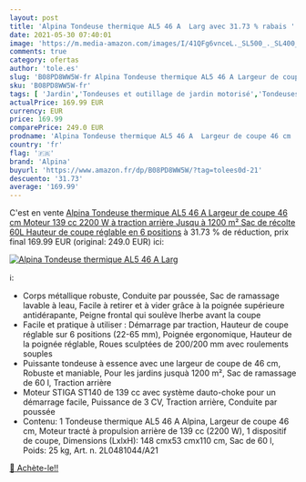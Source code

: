 ```yaml
---
layout: post
title: 'Alpina Tondeuse thermique AL5 46 A  Larg avec 31.73 % rabais '
date: 2021-05-30 07:40:01
image: 'https://m.media-amazon.com/images/I/41QFg6vnceL._SL500_._SL400_.jpg'
comments: true
category: ofertas
author: 'tole.es'
slug: 'B08PD8WW5W-fr Alpina Tondeuse thermique AL5 46 A Largeur de coupe 46 cm...'
sku: 'B08PD8WW5W-fr'
tags: [ 'Jardin','Tondeuses et outillage de jardin motorisé','Tondeuses et tracteurs','Tondeuses poussées et tractées','alpina', ]
actualPrice: 169.99 EUR
currency: EUR
price: 169.99
comparePrice: 249.0 EUR
prodname: 'Alpina Tondeuse thermique AL5 46 A  Largeur de coupe 46 cm  Moteur 139 cc  2200 W  à traction arrière  Jusqu à 1200 m²  Sac de récolte 60L  Hauteur de coupe réglable en 6 positions'
country: 'fr'
flag: '🇫🇷'
brand: 'Alpina'
buyurl: 'https://www.amazon.fr/dp/B08PD8WW5W/?tag=tolees0d-21'
descuento: '31.73'
average: '169.99'
---
```


C'est en vente [Alpina Tondeuse thermique AL5 46 A  Largeur de coupe 46 cm  Moteur 139 cc  2200 W  à traction arrière  Jusqu à 1200 m²  Sac de récolte 60L  Hauteur de coupe réglable en 6 positions](https://www.amazon.fr/dp/B08PD8WW5W/?tag=tolees0d-21)  à  31.73 % de réduction, prix final  169.99 EUR (original: 249.0 EUR) ici:

[![Alpina Tondeuse thermique AL5 46 A  Larg](https://m.media-amazon.com/images/I/41QFg6vnceL._SL500_._SL400_.jpg)](https://www.amazon.fr/dp/B08PD8WW5W/?tag=tolees0d-21)

ℹ️:

- Corps métallique robuste, Conduite par poussée, Sac de ramassage lavable à leau, Facile à retirer et à vider grâce à la poignée supérieure antidérapante, Peigne frontal qui soulève lherbe avant la coupe
- Facile et pratique à utiliser : Démarrage par traction, Hauteur de coupe réglable sur 6 positions (22-65 mm), Poignée ergonomique, Hauteur de la poignée réglable, Roues sculptées de 200/200 mm avec roulements souples
- Puissante tondeuse à essence avec une largeur de coupe de 46 cm, Robuste et maniable, Pour les jardins jusquà 1200 m², Sac de ramassage de 60 l, Traction arrière
- Moteur STIGA ST140 de 139 cc avec système dauto-choke pour un démarrage facile, Puissance de 3 CV, Traction arrière, Conduite par poussée
- Contenu: 1 Tondeuse thermique AL5 46 A Alpina, Largeur de coupe 46 cm, Moteur tracté à propulsion arrière de 139 cc (2200 W), 1 dispositif de coupe, Dimensions (LxlxH): 148 cmx53 cmx110 cm, Sac de 60 l, Poids: 25 kg, Art. n. 2L0481044/A21

[🛒 Achète-le!!](https://www.amazon.fr/dp/B08PD8WW5W/?tag=tolees0d-21)
